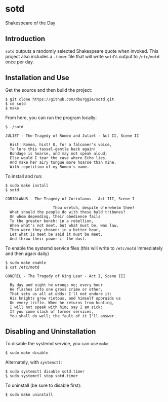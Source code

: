 # sotd

Shakespeare of the Day

## Introduction

`sotd` outputs a randomly selected Shakespeare quote when invoked. This project
also includes a `.timer` file that will write `sotd`'s output to `/etc/motd`
once per day.

## Installation and Use

Get the source and then build the project:

    $ git clone https://github.com/dburggie/sotd.git
    $ cd sotd
    $ make

From here, you can run the program locally:

    $ ./sotd
    
    JULIET - The Tragedy of Romeo and Juliet - Act II, Scene II
    
      Hist! Romeo, hist! O, for a falconer's voice,
      To lure this tassel-gentle back again!
      Bondage is hoarse, and may not speak aloud;
      Else would I tear the cave where Echo lies,
      And make her airy tongue more hoarse than mine,
      With repetition of my Romeo's name.
    

To install and run:

    $ sudo make install
    $ sotd
    
    CORIOLANUS - The Tragedy of Coriolanus - Act III, Scene I
     
                         Thou wretch, despite o'erwhelm thee!
      What should the people do with these bald tribunes?
      On whom depending, their obedience fails
      To the greater bench: in a rebellion,
      When what's not meet, but what must be, was law,
      Then were they chosen: in a better hour,
      Let what is meet be said it must be meet,
      And throw their power i' the dust.
    
    
To enable the systemd service files (this will write to `/etc/motd` immediately
and then again daily)

    $ sudo make enable
    $ cat /etc/motd
    
    GONERIL - The Tragedy of King Lear - Act I, Scene III
    
      By day and night he wrongs me; every hour
      He flashes into one gross crime or other,
      That sets us all at odds: I'll not endure it:
      His knights grow riotous, and himself upbraids us
      On every trifle. When he returns from hunting,
      I will not speak with him; say I am sick:
      If you come slack of former services,
      You shall do well; the fault of it I'll answer.


## Disabling and Uninstallation

To disable the systemd service, you can use `make`:

    $ sudo make disable

Alternately, with `systemctl`:

    $ sudo systemctl disable sotd.timer
    $ sudo systemctl stop sotd.timer
    
To uninstall (be sure to disable first):

    $ sudo make uninstall

